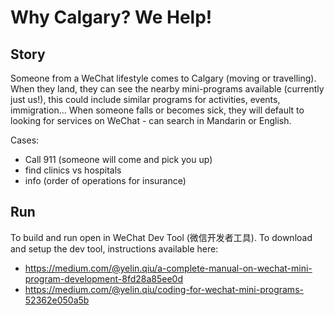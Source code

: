 # Why Calgary? We Help!

## Story
Someone from a WeChat lifestyle comes to Calgary (moving or travelling). When they land, they can see the nearby mini-programs available (currently just us!), this could include similar programs for activities, events, immigration...
When someone falls or becomes sick, they will default to looking for services on WeChat - can search in Mandarin or English.

Cases: 
- Call 911 (someone will come and pick you up)
- find clinics vs hospitals 
- info (order of operations for insurance)

## Run
To build and run open in WeChat Dev Tool (微信开发者工具). To download and setup the dev tool, instructions available here: 
- https://medium.com/@yelin.qiu/a-complete-manual-on-wechat-mini-program-development-8fd28a85ee0d
- https://medium.com/@yelin.qiu/coding-for-wechat-mini-programs-52362e050a5b

